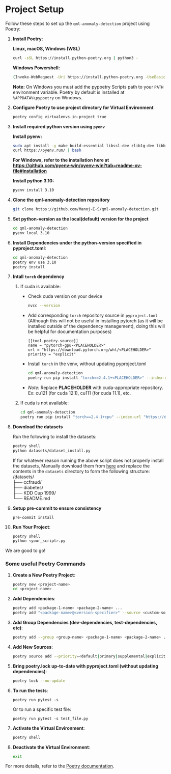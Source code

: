# Project Setup

Follow these steps to set up the `qml-anomaly-detection` project using Poetry:

1. **Install Poetry**:

    **Linux, macOS, Windows (WSL)**
    ```sh
    curl -sSL https://install.python-poetry.org | python3 -
    ```
    **Windows Powershell:**
    ```sh
    (Invoke-WebRequest -Uri https://install.python-poetry.org -UseBasicParsing).Content | py -
    ```
    **Note:** On Windows you must add the pypoetry Scripts path to your `PATH` environment variable. Poetry by default is installed at `%APPDATA%\pypoetry` on Windows.

3. **Configure Poetry to use project directory for Virtual Environment**
    ```sh
    poetry config virtualenvs.in-project true
    ```

4. **Install required python version using `pyenv`**

    **Install pyenv:**
    ```sh
    sudo apt install -y make build-essential libssl-dev zlib1g-dev libbz2-dev libreadline-dev libsqlite3-dev wget curl llvm libncursesw5-dev xz-utils tk-dev libxml2-dev libxmlsec1-dev libffi-dev liblzma-dev
    curl https://pyenv.run/ | bash
    ```
    **For Windows, refer to the installation here at https://github.com/pyenv-win/pyenv-win?tab=readme-ov-file#installation**
   
    **Install python 3.10:**
    ```sh
    pyenv install 3.10
    ```

6. **Clone the qml-anomaly-detection repository**
    ```sh
    git clone https://github.com/Manoj-E-S/qml-anomaly-detection.git
    ```

7. **Set python-version as the local(default) version for the project**
    ```sh
    cd qml-anomaly-detection
    pyenv local 3.10
    ```

8. **Install Dependencies under the python-version specified in pyproject.toml**:
    ```sh
    cd qml-anomaly-detection
    poetry env use 3.10
    poetry install
    ```

9. **Intall `torch` dependency**
    1. If cuda is available:
        - Check cuda version on your device

            ```sh
            nvcc --version
            ```
        - Add corresponding `torch` repository source in `pyproject.toml` (Although this will not be useful in installing pytorch (as it will be installed outside of the dependency management), doing this will be helpful for documentation purposes)

            ```
            [[tool.poetry.source]]
            name = "pytorch-gpu-<PLACEHOLDER>"
            url = "https://download.pytorch.org/whl/<PLACEHOLDER>"
            priority = "explicit"
            ```
        - Install `torch` in the venv, without updating pyproject.toml

            ```sh
            cd qml-anomaly-detection
            poetry run pip install "torch==2.4.1+<PLACEHOLDER>" --index-url "https://download.pytorch.org/whl/<PLACEHOLDER>"
            ```
        - *Note:* Replace **PLACEHOLDER** with cuda-appropriate repository. Ex: cu121 (for cuda 12.1), cu111 (for cuda 11.1), etc.
    
    2. If cuda is not available:

        ```sh
        cd qml-anomaly-detection
        poetry run pip install "torch==2.4.1+cpu" --index-url "https://download.pytorch.org/whl/cpu/torch_stable.html"
        ```

9. **Download the datasets**
    
    Run the following to install the datasets:
    ```sh
    poetry shell
    python datasets/dataset_install.py
    ```
    If for whatever reason running the above script does not properly install the datasets, Manually download them from [here](https://drive.google.com/file/d/1VDZccs-BXxPoLvGIkhFpVfTPiKd4LTWS/view?usp=sharing) and replace the contents in the `datasets` directory to form the following structure:<br>
    /datasets/ <br>
    ├── ccfraud/ <br>
    ├── diabetes/ <br>
    ├── KDD Cup 1999/ <br>
    └── README.md <br>

11. **Setup pre-commit to ensure consistency**
    ```
    pre-commit install
    ```


13. **Run Your Project**:
    ```sh
    poetry shell
    python <your_script>.py
    ```

We are good to go!

### Some useful Poetry Commands

1. **Create a New Poetry Project**:
    ```sh
    poetry new <project-name>
    cd <project-name>
    ```

2. **Add Dependencies**:
    ```sh
    poetry add <package-1-name> <package-2-name> ...
    poetry add "<package-name>@<version-specifier>" --source <custom-source-name>
    ```

3. **Add Group Dependencies (dev-dependencies, test-dependencies, etc)**:
    ```sh
    poetry add --group <group-name> <package-1-name> <package-2-name> ...
    ```

4. **Add New Sources**:
    ```sh
    poetry source add --priority=<default|primary|supplemental|explicit> <custom-source-name> <source-url>
    ```

5. **Bring poetry.lock up-to-date with pyproject.toml (without updating dependencies)**:
    ```sh
    poetry lock --no-update
    ```

6. **To run the tests**:
   ```
   poetry run pytest -s
   ```
   Or to run a specific test file:
   ```
   poetry run pytest -s test_file.py
   ```

7. **Activate the Virtual Environment**:
    ```sh
    poetry shell
    ```

8. **Deactivate the Virtual Environment**:
    ```sh
    exit
    ```

For more details, refer to the [Poetry documentation](https://python-poetry.org/docs/).

